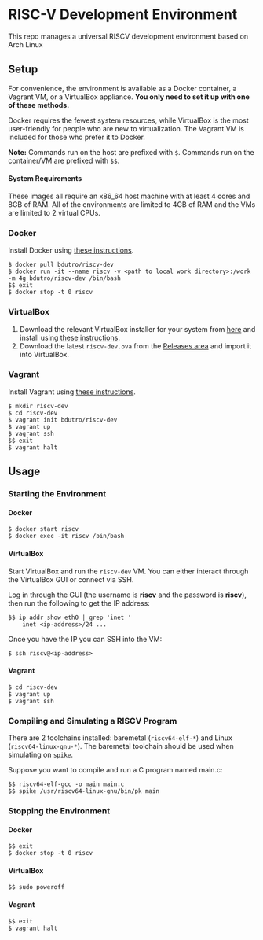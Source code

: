 # RISC-V Development Environment

This repo manages a universal RISCV development environment based on Arch Linux

## Setup

For convenience, the environment is available as a Docker container, a Vagrant VM, or a VirtualBox appliance. **You only need to set it up with one of these methods.**

Docker requires the fewest system resources, while VirtualBox is the most user-friendly for people who are new to virtualization. The Vagrant VM is included for those who prefer it to Docker.

**Note:** Commands run on the host are prefixed with `$`. Commands run on the container/VM are prefixed with `$$`.

#### System Requirements

These images all require an x86_64 host machine with at least 4 cores and 8GB of RAM. All of the environments are limited to 4GB of RAM and the VMs are limited to 2 virtual CPUs.

### Docker

Install Docker using [these instructions](https://docs.docker.com/install/).

```
$ docker pull bdutro/riscv-dev
$ docker run -it --name riscv -v <path to local work directory>:/work -m 4g bdutro/riscv-dev /bin/bash
$$ exit
$ docker stop -t 0 riscv
```

### VirtualBox

1. Download the relevant VirtualBox installer for your system from [here](https://www.virtualbox.org/wiki/Downloads) and install using [these instructions](https://www.virtualbox.org/manual/ch02.html).
2. Download the latest `riscv-dev.ova` from the [Releases area](https://github.com/bdutro/riscv-dev/releases/) and import it into VirtualBox.

### Vagrant

Install Vagrant using [these instructions](https://www.vagrantup.com/docs/installation).

```
$ mkdir riscv-dev
$ cd riscv-dev
$ vagrant init bdutro/riscv-dev
$ vagrant up
$ vagrant ssh
$$ exit
$ vagrant halt
```

## Usage

### Starting the Environment

#### Docker

```
$ docker start riscv
$ docker exec -it riscv /bin/bash
```

#### VirtualBox

Start VirtualBox and run the `riscv-dev` VM. You can either interact through the VirtualBox GUI or connect via SSH.

Log in through the GUI (the username is **riscv** and the password is **riscv**), then run the following to get the IP address:

```
$$ ip addr show eth0 | grep 'inet '
    inet <ip-address>/24 ...
```

Once you have the IP you can SSH into the VM:
```
$ ssh riscv@<ip-address>
```

#### Vagrant

```
$ cd riscv-dev
$ vagrant up
$ vagrant ssh
```

### Compiling and Simulating a RISCV Program

There are 2 toolchains installed: baremetal (`riscv64-elf-*`) and Linux (`riscv64-linux-gnu-*`). The baremetal toolchain should be used when simulating on `spike`.

Suppose you want to compile and run a C program named main.c:

```
$$ riscv64-elf-gcc -o main main.c
$$ spike /usr/riscv64-linux-gnu/bin/pk main
```

### Stopping the Environment

#### Docker

```
$$ exit
$ docker stop -t 0 riscv
```

#### VirtualBox

```
$$ sudo poweroff
```

#### Vagrant

```
$$ exit
$ vagrant halt
```
